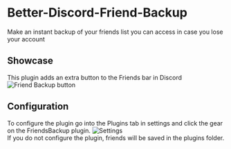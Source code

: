 # Better-Discord-Friend-Backup
Make an instant backup of your friends list you can access in case you lose your account

## Showcase
This plugin adds an extra button to the Friends bar in Discord
![Friend Backup button](https://i.imgur.com/aeN7PYy.png)

## Configuration
To configure the plugin go into the Plugins tab in settings and click the gear on the FriendsBackup plugin.
![Settings](https://i.imgur.com/Wsi69R6.png)  
If you do not configure the plugin, friends will be saved in the plugins folder.
